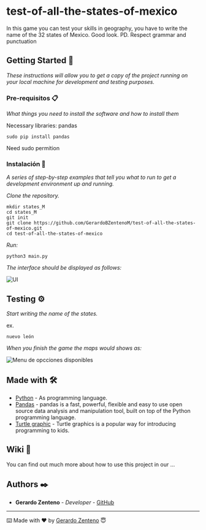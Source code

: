 # test-of-all-the-states-of-mexico
In this game you can test your skills in geography, you have to write the name of the 32 states of Mexico. Good look.
PD. Respect grammar and punctuation 

## Getting Started 🚀

_These instructions will allow you to get a copy of the project running on your local machine for development and testing purposes._

### Pre-requisitos 📋

_What things you need to install the software and how to install them_

Necessary libraries:
pandas
```
sudo pip install pandas
```
Need sudo permition 

### Instalación 🔧

_A series of step-by-step examples that tell you what to run to get a development environment up and running._

_Clone the repository._

```
mkdir states_M
cd states_M
git init
git clone https://github.com/GerardoBZentenoM/test-of-all-the-states-of-mexico.git
cd test-of-all-the-states-of-mexico
```

_Run:_

```
python3 main.py
```

_The interface should be displayed as follows:_


![UI ](https://i.ibb.co/NZr0MpK/UI-mapa.png)

## Testing ⚙️

_Start writing the name of the states._

ex.

    nuevo león

_When you finish the game the maps would shows as:_

![Menu de opcciones disponibles](https://i.ibb.co/Vw8TY5p/finished-map.png)


## Made with 🛠️

* [Python](https://www.python.org/) - As programming language.
* [Pandas](https://pandas.pydata.org/) - pandas is a fast, powerful, flexible and easy to use open source data analysis and manipulation tool, built on top of the Python programming language.
* [Turtle graphic](https://docs.python.org/3/library/turtle.html) - Turtle graphics is a popular way for introducing programming to kids.

## Wiki 📖

You can find out much more about how to use this project in our ... 

## Authors ✒️

* **Gerardo Zenteno** - *Developer* - [GitHub](https://github.com/GerardoBZentenoM)

---
⌨️ Made with ❤️ by [Gerardo Zenteno](https://www.linkedin.com/in/brallan-zenteno/) 😇
